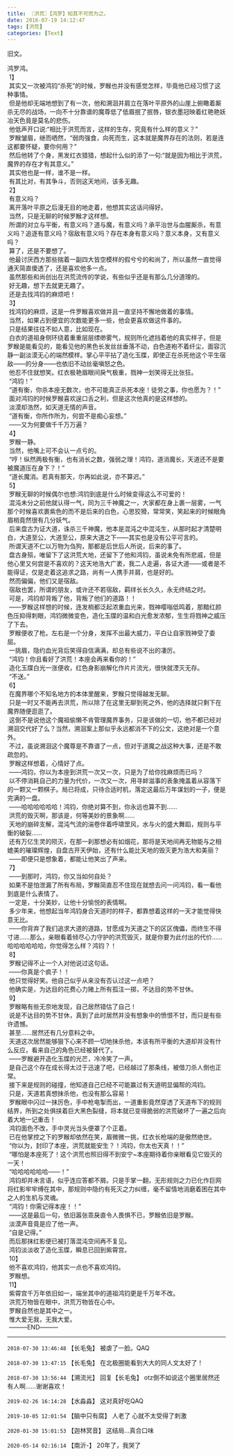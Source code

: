 ```yaml
---
title: 〖洪荒〗【鸿罗】知其不可而为之。
date: 2016-07-19 14:12:47
tags: [洪荒]
categories: [Text]
---
```


<p>旧文。</p> 
<p>鸿罗鸿。<br />&nbsp;1】<br />&nbsp;其实又一次被鸿钧“杀死”的时候，罗睺也并没有感觉怎样，毕竟他已经习惯了这种事情。<br />&nbsp;但是他却无端地想到了有一次，他和溯洄并肩立在落叶平原外的山崖上俯瞰着厮杀无尽的战场，一向不十分靠谱的魔尊低了低眉抿了抿唇，银衣墨冠映着红艳艳妖冶天色竟是莫名的悲伤。<br />&nbsp;他低声开口说:“相比于洪荒而言，这样的生存，究竟有什么样的意义？”<br />&nbsp;罗睺皱眉，继而哂然，“弱肉强食，向死而生，这本就是魔界存在的法则，若是连这都要怀疑，要你何用？”<br />&nbsp;然后他转了个身，黑发红衣猎猎，想起什么似的添了一句:“就是因为相比于洪荒，魔界的存在才有其意义。”<br />&nbsp;其实他也是一样，谁不是一样。<br />&nbsp;有其比对，有其争斗，否则这天地间，该多无趣。<br />&nbsp;2】<br />&nbsp;有意义吗？<br />&nbsp;离开落叶平原之后漫无目的地走着，他想其实这话问得好。<br />&nbsp;当然，只是无聊的时候罗睺才这样想。<br />&nbsp;所谓的对立与平衡，有意义吗？道与魔，有意义吗？承平治世与血腥厮杀，有意义吗？追逐有意义吗？宿敌有意义吗？存在本身有意义吗？意义本身，又有意义吗？<br />&nbsp;算了，还是不要想了。<br />&nbsp;他最讨厌西方那些揣着一副四大皆空模样的假兮兮的和尚了，所以虽然一直觉得通天简直傻透了，还是喜欢他多一点。<br />&nbsp;虽然那些和尚创出在洪荒流传的学说，有些似乎还是有那么几分道理的。<br />&nbsp;好无趣，想下去就更无趣了。<br />&nbsp;还是去找鸿钧的麻烦吧！<br />&nbsp;3】<br />&nbsp;找鸿钧的麻烦，这是一件罗睺喜欢做并且一直坚持不懈地做着的事情。<br />&nbsp;当然，如果占到便宜的次数能更多一些，他会更喜欢做这件事的。<br />&nbsp;只是结果往往不如人意，比如现在。<br />&nbsp;白衣的道祖身侧环绕着重重层层缥缈雾气，规则所化遮挡着他的真实样子，但是罗睺是能看见的，能看见他的黑色长发丝丝垂落不动，白色道袍不着纤尘，面容沉静一副淡漠无心的端然模样。掌心平平拈了造化玉牒，即使正在杀死他这个平生宿敌――的分身――也依旧不动丝毫嗔怒之色。<br />&nbsp;他忍不住就想笑。红衣极艳眉眼间戾气极重，戮神一划笑得无比张狂。<br />&nbsp;“鸿钧！”<br />&nbsp;“道有衡，你杀本座无数次，也不可能真正杀死本座！徒劳之事，你也愿为？！”<br />&nbsp;面对鸿钧的时候罗睺喜欢逞口舌之利，但是这次他真的是这样想的。<br />&nbsp;淡漠却浩然，如天道无情的声音。<br />&nbsp;“道有衡，你所作所为，何尝不是痴心妄想。”<br />&nbsp;――又为何要做千千万万遍？<br />&nbsp;4】<br />&nbsp;罗睺一静。<br />&nbsp;当然，他嘴上可不会认一点亏的。<br />&nbsp;“哼！纵然两极有衡，也有消长之数，强弱之理！鸿钧，道消魔长，天道还不是要被魔道压在身下？！”<br />&nbsp;“道长魔消。若真有那天，尔再如此说，亦不算迟。”<br />&nbsp;5】<br />&nbsp;罗睺无聊的时候偶尔也想:鸿钧到底是什么时候变得这么不可爱的！<br />&nbsp;混沌未分之前他就认得一气，同为三千神魔之一，大家都在身上裹一层雾，一气那个时候喜欢裹紫色的而不是后来的白色，心思狡猾，常常笑，笑起来的时候眼角眉梢竟然很有几分妖气。<br />&nbsp;后来盘古为证大道，诛杀三千神魔，他本是混沌之中混沌生，从那时起才清楚明白，大道至公，大道至公，原来大道之下――其实也是没有公平可言的。<br />&nbsp;所谓天道不仁以万物为刍狗，那都是后世后人所说，后来的事了。<br />&nbsp;盘古身殒，唯留下了这洪荒大地，还留下了他和鸿钧，虽说未免有所悲戚，但是他心里又何尝是不喜欢的？这天地浩大广袤，我二人走遍，各证大道――或者是不能得证，仅是走着这追求之路，尚有一人携手并肩，也是好的。<br />&nbsp;然而偏偏，他们又是宿敌。<br />&nbsp;宿敌也罢，所谓的朋友，或许还不若宿敌，羁绊长长久久，永无终结之时。<br />&nbsp;可是，鸿钧却背叛了他，背叛了他们的道路！！<br />&nbsp;――罗睺这样想的时候，连发梢都泛起浓重血光来，戮神嘤嗡低鸣着，那黯红颜色压抑得刺眼，鸿钧微微变色，造化玉牒的温和白光愈发浓郁，生生将戮神之威压了下去。<br />&nbsp;罗睺便收了枪。左右是一个分身，发挥不出最大威力，平白让自家戮神受了委屈。<br />&nbsp;一挑眉，隐约血光背后笑得自信满满，却总有些说不出的凄厉。<br />&nbsp;“鸿钧！你且看好了洪荒！本座会再来看你的！”<br />&nbsp;造化玉牒白光一涨便收，红色身影崩解化作片片流光，很快就湮灭无存。<br />&nbsp;“不送。”<br />&nbsp;6】<br />&nbsp;在魔界哪个不知名地方的本体里醒来，罗睺只觉得越发无聊。<br />&nbsp;只是一时又不能再去洪荒，所以除了在这里无聊到死之外，他的选择就只剩下在魔界随便逛逛了。<br />&nbsp;这倒不是说他这个魔祖偷懒不肯管理魔界事务，只是该做的一切，他不都已经对溯洄交代好了么？当然，溯洄案上那似乎永远都消不下的公文，这绝对是一个意外。<br />&nbsp;不过，虽说溯洄这个魔尊是不靠谱了一点，但对于道魔之战这种大事，还是不敢疏忽的。<br />&nbsp;罗睺这样想着，心情好了点。<br />&nbsp;――鸿钧，你以为本座到洪荒一次又一次，只是为了给你找麻烦而已吗？<br />&nbsp;以不停消耗自己的力量为代价，一次又一次，用寻衅滋事的表象掩盖着从容落下的一颗又一颗棋子。局已将成，只待合适时机，落定这最后万年谋划的一子，便是完满的一盘。<br />&nbsp;――哈哈哈哈哈哈！鸿钧，你绝对算不到，你永远也算不到……<br />&nbsp;洪荒的毁灭啊，那该是，何等美妙的景象啊……<br />&nbsp;天地的崩碎支解，混沌气流的湍卷伴着呼啸罡风，水与火的盛大舞蹈，规则与平衡的破裂……<br />&nbsp;还有万亿生灵的陨灭，在那一刹那想必有如烟花，那将是天地间再无物能与之相媲美的璀璨辉煌，自盘古开天伊始，还有什么能比天地的毁灭更为浩大和美丽？<br />&nbsp;――即便只是想象着，都能让他笑出了声来。<br />&nbsp;7】<br />&nbsp;――到那时，鸿钧，你又当如何自处？<br />&nbsp;如果不是怕泄漏了所有布局，罗睺简直忍不住现在就想去问一问鸿钧，看一看他到底是什么表情了。<br />&nbsp;一定是，十分美妙，让他十分愉悦的表情啊。<br />&nbsp;多少年来，他想起当年鸿钧身合天道时的样子，都靠想着这样的一天才能觉得快意无比。<br />&nbsp;――你背弃了我们追求大道的道路，甘愿成为天道之下的区区傀儡，而终生不得寸进……那么，亲眼看着倾尽心力守护的洪荒毁灭，就是你要为此付出的代价……哈哈哈哈哈哈，你觉得怎么样？鸿钧？！<br />&nbsp;8】<br />&nbsp;罗睺记得不止一个人对他说过这句话。<br />&nbsp;――你真是个疯子！！<br />&nbsp;他只觉得好笑。他自己似乎从来没有否认过这一点吧？<br />&nbsp;他确实是，为达目的花费心力赌上所有孤注一掷，不达目的势不甘休。<br />&nbsp;9】<br />&nbsp;罗睺略有些无奈地发现，自己居然错估了自己！<br />&nbsp;说是不达目的势不甘休，真到了此时居然并没有想象中的愤恨不甘，而只是有些许遗憾。<br />&nbsp;甚至……居然还有几分意料之中。<br />&nbsp;天道这次居然能够狠下心来不顾一切地抹杀他，本该有所平衡的大道却并没有什么反应，看来自己的角色已经被替代了。<br />&nbsp;――罗睺避开造化玉牒的光芒，冷冷笑了一声。<br />&nbsp;是自己这个存在成长得太过于迅速了吧，已经越过了那条线，被借刀杀人倒也正常。<br />&nbsp;接下来是规则的碰撞，他知道自己已经不可能赢过有天道明显偏帮的鸿钧。<br />&nbsp;只是，天道若真想抹杀他，也没有那么容易！<br />&nbsp;罗睺眼中闪过一抹厉色，手中枪电掣而出，一道重影竟然穿透了天道布下的规则结界，所到之处俱挟着巨大黑色裂缝，将本就已变得脆弱的洪荒破坏了一遍之后向着大地一记重击！<br />&nbsp;鸿钧面色不改，手中灵光当头便罩了个正着。<br />&nbsp;已在他掌控之下的罗睺却依然在笑，眉微微一挑，红衣长枪端的是傲然绝世。<br />&nbsp;“你以为，封印了本座，洪荒就能安生？！鸿钧，你太也天真！！”<br />&nbsp;“哪怕是本座死了！这个洪荒也照旧得不到安宁~本座期待着你亲眼看见它毁灭的一天！<br />&nbsp;“哈哈哈哈哈哈――！”<br />&nbsp;鸿钧却并未言语，似乎连应答都不屑。只是手掌一翻，无形规则之力已化作巨网将红影牢牢缚在其中，那规则中隐约有死灭之力纠缠，毫不留情地消磨着困在其中之人的生机与灵魂。<br />&nbsp;“鸿钧！你需记得本座！！”<br />&nbsp;――这是最后一句，依旧嚣张乖戾直令人畏惧不已，罗睺依旧是罗睺。<br />&nbsp;淡漠声音竟是应了他一声。<br />&nbsp;“自是记得。”<br />&nbsp;而后那抹红影便已被打落混沌空间再不复见。<br />&nbsp;鸿钧淡淡收了造化玉牒，瞬息已回到紫霄宫。<br />&nbsp;10】<br />&nbsp;他不喜欢鸿钧，他其实一点也不喜欢鸿钧。<br />&nbsp;罗睺想。<br />&nbsp;11】<br />&nbsp;紫霄宫千万年依旧如一，端坐其中的道祖鸿钧更是千万年不改。<br />&nbsp;洪荒万物皆在眼中，洪荒万物皆在心中。<br />&nbsp;罗睺自然也是其中之一。<br />&nbsp;惟大爱无我，无我大爱。<br />&nbsp;―――END―――</p>

<!-- more -->

---

`2018-07-30 13:46:48` 【长毛兔】 被虐了一脸。QAQ

`2018-07-30 13:47:15` 【长毛兔】 在北极圈能看到大大的同人文太好了！

`2018-07-30 13:56:44` 【溯流光】 回复【长毛兔】 otz倒不如说这个圈里居然还有人啊……谢谢喜欢！

`2019-02-26 16:14:28` 【水淼淼】 这对真好吃QAQ

`2019-10-05 12:01:54` 【脑中只有腐】 人老了 心就不太受得了刺激

`2020-01-30 15:01:53` 【迦林冥音】 这结局…真合口味

`2020-05-14 02:16:14` 【南沂-】 20年了，我哭了
